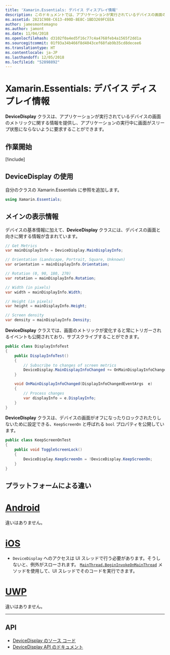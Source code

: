 ```yaml
---
title: 'Xamarin.Essentials: デバイス ディスプレイ情報'
description: このドキュメントでは、アプリケーションが実行されているデバイスの画面のメトリックを提供する Xamarin.Essentials の DeviceDisplay クラスについて説明します。
ms.assetid: 2821C908-C613-490D-8E8C-1BD3269FCEEA
author: jamesmontemagno
ms.author: jamont
ms.date: 11/04/2018
ms.openlocfilehash: d3102f0a4ed5f16c77c4a4768feb4a1565f2dd1a
ms.sourcegitcommit: 01f93a34b466f8d4043cef68fab9b35cd8decee6
ms.translationtype: HT
ms.contentlocale: ja-JP
ms.lasthandoff: 12/05/2018
ms.locfileid: "52898892"
---
```

# <a name="xamarinessentials-device-display-information"></a>Xamarin.Essentials: デバイス ディスプレイ情報

**DeviceDisplay** クラスは、アプリケーションが実行されているデバイスの画面のメトリックに関する情報を提供し、アプリケーションの実行中に画面がスリープ状態にならないように要求することができます。

## <a name="get-started"></a>作業開始

[!include[](~/essentials/includes/get-started.md)]

## <a name="using-devicedisplay"></a>DeviceDisplay の使用

自分のクラスの Xamarin.Essentials に参照を追加します。

```csharp
using Xamarin.Essentials;
```

## <a name="main-display-info"></a>メインの表示情報

デバイスの基本情報に加えて、**DeviceDisplay** クラスには、デバイスの画面と向きに関する情報が含まれています。

```csharp
// Get Metrics
var mainDisplayInfo = DeviceDisplay.MainDisplayInfo;

// Orientation (Landscape, Portrait, Square, Unknown)
var orientation = mainDisplayInfo.Orientation;

// Rotation (0, 90, 180, 270)
var rotation = mainDisplayInfo.Rotation;

// Width (in pixels)
var width = mainDisplayInfo.Width;

// Height (in pixels)
var height = mainDisplayInfo.Height;

// Screen density
var density = mainDisplayInfo.Density;
```

**DeviceDisplay** クラスでは、画面のメトリックが変化すると常にトリガーされるイベントも公開されており、サブスクライブすることができます。

```csharp
public class DisplayInfoTest
{
    public DisplayInfoTest()
    {
        // Subscribe to changes of screen metrics
        DeviceDisplay.MainDisplayInfoChanged += OnMainDisplayInfoChanged;
    }

    void OnMainDisplayInfoChanged(DisplayInfoChangedEventArgs  e)
    {
        // Process changes
        var displayInfo = e.DisplayInfo;
    }
}
```

**DeviceDisplay** クラスは、デバイスの画面がオフになったりロックされたりしないために設定できる、`KeepScreenOn` と呼ばれる `bool` プロパティを公開しています。

```csharp
public class KeepScreenOnTest
{
    public void ToggleScreenLock()
    {
        DeviceDisplay.KeepScreenOn = !DeviceDisplay.KeepScreenOn;
    }
}
```

## <a name="platform-differences"></a>プラットフォームによる違い

# <a name="androidtabandroid"></a>[Android](#tab/android)

違いはありません。

# <a name="iostabios"></a>[iOS](#tab/ios)

* `DeviceDisplay` へのアクセスは UI スレッドで行う必要があります。そうしないと、例外がスローされます。 [`MainThread.BeginInvokeOnMainThread`](~/essentials/main-thread.md) メソッドを使用して、UI スレッドでそのコードを実行できます。

# <a name="uwptabuwp"></a>[UWP](#tab/uwp)

違いはありません。

--------------


## <a name="api"></a>API

- [DeviceDisplay のソース コード](https://github.com/xamarin/Essentials/tree/master/Xamarin.Essentials/DeviceDisplay)
- [DeviceDisplay API のドキュメント](xref:Xamarin.Essentials.DeviceDisplay)
